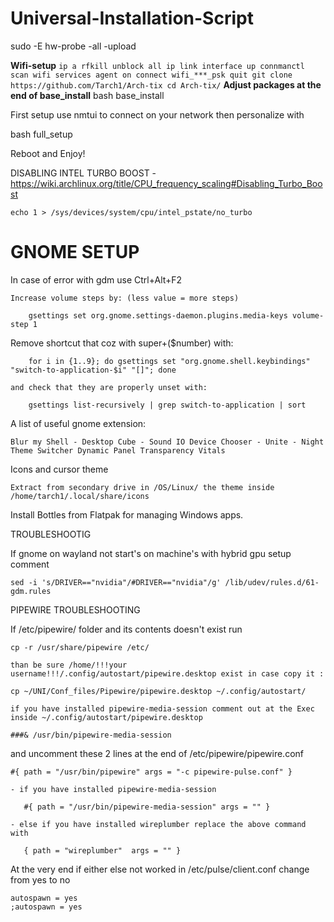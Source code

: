 # Universal-Installation-Script

sudo -E hw-probe -all -upload

**Wifi-setup**
`ip a
rfkill unblock all
ip link interface up
connmanctl
    scan wifi
    services
    agent on
    connect wifi_***_psk
    quit
git clone https://github.com/Tarch1/Arch-tix
cd Arch-tix/`
**Adjust packages at the end of base_install**
bash base_install

First setup use nmtui to connect on your network then personalize with

bash full_setup

Reboot and Enjoy!

DISABLING INTEL TURBO BOOST - https://wiki.archlinux.org/title/CPU_frequency_scaling#Disabling_Turbo_Boost

    echo 1 > /sys/devices/system/cpu/intel_pstate/no_turbo

# GNOME SETUP

In case of error with gdm use Ctrl+Alt+F2

    Increase volume steps by: (less value = more steps)

        gsettings set org.gnome.settings-daemon.plugins.media-keys volume-step 1

   Remove shortcut that coz with super+($number) with: 
     
        for i in {1..9}; do gsettings set "org.gnome.shell.keybindings" "switch-to-application-$i" "[]"; done

    and check that they are properly unset with:
    
        gsettings list-recursively | grep switch-to-application | sort

A list of useful gnome extension: 
    
    Blur my Shell - Desktop Cube - Sound IO Device Chooser - Unite - Night Theme Switcher Dynamic Panel Transparency Vitals

Icons and cursor theme
    
    Extract from secondary drive in /OS/Linux/ the theme inside /home/tarch1/.local/share/icons

Install Bottles from Flatpak for managing Windows apps. 

TROUBLESHOOTIG

If gnome on wayland not start's on machine's with hybrid gpu setup comment 
     
    sed -i 's/DRIVER=="nvidia"/#DRIVER=="nvidia"/g' /lib/udev/rules.d/61-gdm.rules

PIPEWIRE TROUBLESHOOTING

If /etc/pipewire/ folder and its contents doesn't exist run

    cp -r /usr/share/pipewire /etc/

    than be sure /home/!!!your username!!!/.config/autostart/pipewire.desktop exist in case copy it :

    cp ~/UNI/Conf_files/Pipewire/pipewire.desktop ~/.config/autostart/
 
    if you have installed pipewire-media-session comment out at the Exec inside ~/.config/autostart/pipewire.desktop
 
    ###& /usr/bin/pipewire-media-session

and uncomment these 2 lines at the end of /etc/pipewire/pipewire.conf
    
    #{ path = "/usr/bin/pipewire" args = "-c pipewire-pulse.conf" }
    
    - if you have installed pipewire-media-session
 
       #{ path = "/usr/bin/pipewire-media-session" args = "" }

    - else if you have installed wireplumber replace the above command with
    
       { path = "wireplumber"  args = "" }

At the very end if either else not worked in /etc/pulse/client.conf change from yes to no

    autospawn = yes
    ;autospawn = yes
